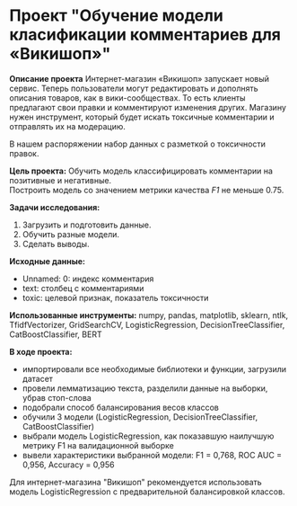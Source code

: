 # Проект "Обучение модели класификации комментариев для «Викишоп»"
**Описание проекта**
Интернет-магазин «Викишоп» запускает новый сервис. Теперь пользователи могут редактировать и дополнять описания товаров, как в вики-сообществах. То есть клиенты предлагают свои правки и комментируют изменения других. Магазину нужен инструмент, который будет искать токсичные комментарии и отправлять их на модерацию. 

В нашем распоряжении набор данных с разметкой о токсичности правок.

**Цель проекта:**
Обучить модель классифицировать комментарии на позитивные и негативные.<br>
Построить модель со значением метрики качества *F1* не меньше 0.75. 

**Задачи исследования:**
1. Загрузить и подготовить данные.
2. Обучить разные модели. 
3. Сделать выводы.


**Исходные данные:**
* Unnamed: 0: индекс комментария
* text: столбец с комментариями
* toxic: целевой признак, показатель токсичности

**Использованные инструменты:**
numpy, pandas, matplotlib, sklearn, ntlk, TfidfVectorizer, GridSearchCV, LogisticRegression, DecisionTreeClassifier, CatBoostClassifier, BERT

**В ходе проекта:**
* импортировали все необходимые библиотеки и функции, загрузили датасет
* провели лемматизацию текста, разделили данные на выборки, убрав стоп-слова
* подобрали способ балансирования весов классов
* обучили 3 модели (LogisticRegression, DecisionTreeClassifier, CatBoostClassifier)
* выбрали модель LogisticRegression, как показавшую наилучшую метрику F1 на валидационной выборке
* вывели характеристики выбранной модели: F1 = 0,768, ROC AUC = 0,956, Accuracy = 0,956

Для интернет-магазина "Викишоп" рекомендуется использовать модель LogisticRegression с предварительной балансировкой классов.
